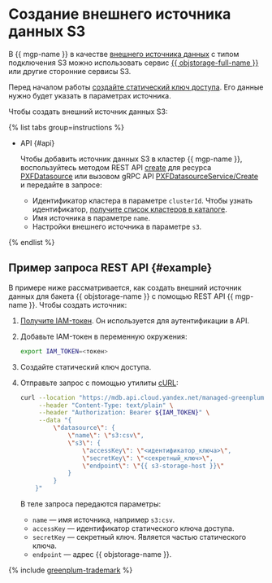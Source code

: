 # Создание внешнего источника данных S3

В {{ mgp-name }} в качестве [внешнего источника данных](../../concepts/external-tables.md#pxf-data-sources) с типом подключения S3 можно использовать сервис [{{ objstorage-full-name }}](../../../storage/index.yaml) или другие сторонние сервисы S3.

Перед началом работы [создайте статический ключ доступа](../../../iam/operations/sa/create-access-key.md). Его данные нужно будет указать в параметрах источника.

Чтобы создать внешний источник данных S3:

{% list tabs group=instructions %}


* API {#api}

    Чтобы добавить источник данных S3 в кластер {{ mgp-name }}, воспользуйтесь методом REST API [create](../../api-ref/PXFDatasource/create.md) для ресурса [PXFDatasource](../../api-ref/PXFDatasource/index.md) или вызовом gRPC API [PXFDatasourceService/Create](../../api-ref/grpc/pxf_service.md#Create) и передайте в запросе:

    * Идентификатор кластера в параметре `clusterId`. Чтобы узнать идентификатор, [получите список кластеров в каталоге](../cluster-list.md#list-clusters).
    * Имя источника в параметре `name`.
    * Настройки внешнего источника в параметре `s3`.

{% endlist %}

## Пример запроса REST API {#example}

В примере ниже рассматривается, как создать внешний источник данных для бакета {{ objstorage-name }} с помощью REST API {{ mgp-name }}. Чтобы создать источник:

1. [Получите IAM-токен](../../../iam/operations/index.md#iam-tokens). Он используется для аутентификации в API.
1. Добавьте IAM-токен в переменную окружения:

    ```bash
    export IAM_TOKEN=<токен>
    ```

1. Создайте статический ключ доступа.
1. Отправьте запрос с помощью утилиты [cURL](https://curl.haxx.se):

    ```bash
    curl --location "https://mdb.api.cloud.yandex.net/managed-greenplum/v1/clusters/<идентификатор_кластера>/pxf_datasources" \
         --header "Content-Type: text/plain" \
         --header "Authorization: Bearer ${IAM_TOKEN}" \
         --data "{
             \"datasource\": {
                 \"name\": \"s3:csv\",
                 \"s3\": {
                     \"accessKey\": \"<идентификатор_ключа>\",
                     \"secretKey\": \"<секретный_ключ>\",
                     \"endpoint\": \"{{ s3-storage-host }}\"
                 }
             }
        }"
    ```

    В теле запроса передаются параметры:

    * `name` — имя источника, например `s3:csv`.
    * `accessKey` — идентификатор статического ключа доступа.
    * `secretKey` — секретный ключ. Является частью статического ключа.
    * `endpoint` — адрес {{ objstorage-name }}.

{% include [greenplum-trademark](../../../_includes/mdb/mgp/trademark.md) %}
